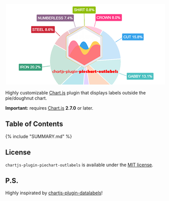 <div align="center">
    <img src="assets/banner.png"/>
</div>

Highly customizable [Chart.js](http://www.chartjs.org/) plugin that displays labels outside the pie/doughnut chart.

**Important:** requires [Chart.js](https://github.com/chartjs/Chart.js/releases) **2.7.0** or later.

## Table of Contents

{% include "SUMMARY.md" %}

## License

`chartjs-plugin-piechart-outlabels` is available under the [MIT license](https://github.com/neckster/chartjs-plugin-piechart-outlabels/blob/master/LICENSE.md).

## P.S.

Highly inspirated by [chartjs-plugin-datalabels](https://github.com/chartjs/chartjs-plugin-datalabels)!